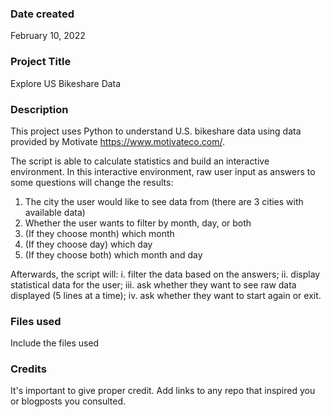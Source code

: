 ### Date created
February 10, 2022

### Project Title
Explore US Bikeshare Data 

### Description
This project uses Python to understand U.S. bikeshare data using data
provided by Motivate <https://www.motivateco.com/>.

The script is able to calculate statistics and build an interactive environment.
In this interactive environment, raw user input as answers to some questions will 
change the results: 
1. The city the user would like to see data from (there are 3 cities with available data)
2. Whether the user wants to filter by month, day, or both 
3. (If they choose month) which month
4. (If they choose day) which day
5. (If they choose both) which month and day

Afterwards, the script will: 
i. filter the data based on the answers; 
ii. display statistical data for the user;
iii. ask whether they want to see raw data displayed (5 lines at a time);
iv. ask whether they want to start again or exit. 

### Files used
Include the files used

### Credits
It's important to give proper credit. Add links to any repo that inspired you or blogposts you consulted.

